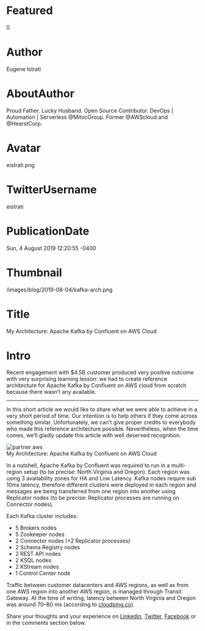 # Featured
0

# Author
Eugene Istrati

# AboutAuthor
Proud Father. Lucky Husband. Open Source Contributor. DevOps | Automation | Serverless @MitocGroup. Former @AWScloud and @HearstCorp.

# Avatar
eistrati.png

# TwitterUsername
eistrati

# PublicationDate
Sun, 4 August 2019 12:20:55 -0400

# Thumbnail
/images/blog/2019-08-04/kafka-arch.png

# Title
My Architecture: Apache Kafka by Confluent on AWS Cloud

# Intro
Recent engagement with $4.5B customer produced very positive outcome with very surprising learning lesson: we had to create reference architecture for Apache Kafka by Confluent on AWS cloud from scratch because there wasn’t any available.

---

In this short article we would like to share what we were able to achieve in a very short period of time. Our intention is to help others if they come across something similar. Unfortunately, we can’t give proper credits to everybody who made this reference architecture possible. Nevertheless, when the time comes, we’ll gladly update this article with well deserved recognition.

<div class="padd25px">
    <img src="/images/blog/2019-08-04/kafka-arch.png" alt="partner aws" />
    <div class="center img-description">My Architecture: Apache Kafka by Confluent on AWS Cloud</div>
</div>

In a nutshell, Apache Kafka by Confluent was required to run in a multi-region setup (to be precise: North Virginia and Oregon). Each region was using 3 availability zones for HA and Low Latency. Kafka nodes require sub 10ms latency, therefore different clusters were deployed in each region and messages are being transferred from one region into another using Replicator nodes (to be precise: Replicator processes are running on Connector nodes).

Each Kafka cluster includes:

- 5 Brokers nodes
- 5 Zookeeper nodes
- 2 Connector nodes (+2 Replicator processes)
- 2 Schema Registry nodes
- 2 REST API nodes
- 2 KSQL nodes
- 2 KStream nodes
- 1 Control Center node

Traffic between customer datacenters and AWS regions, as well as from one AWS region into another AWS region, is managed through Transit Gateway. At the time of writing, latency between North Virginia and Oregon was around 70–80 ms (according to [cloudping.co](https://www.cloudping.co/)).

Share your thoughts and your experience on [LinkedIn](https://linkedin.com/company/mitoc-group), [Twitter](https://twitter.com/mitocgroup), [Facebook](https://facebook.com/mitocgroup) or in the comments section below.
